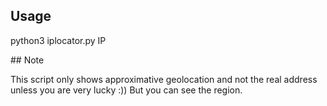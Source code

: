 ## Usage

python3 iplocator.py IP

## Note

This script only shows approximative geolocation and not the real address unless you are very lucky :))
But you can see the region.
